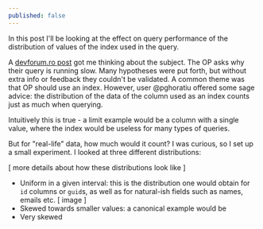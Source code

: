 ```yaml
---
published: false
---
```

In this post I'll be looking at the effect on query performance of the distribution of values of the index used in the query.

A [devforum.ro post](https://devforum.ro/t/care-este-cel-mai-rapid-mod-de-interogare/4602/21) got me thinking about the subject. The OP asks why their query is running slow. Many hypotheses were put forth, but without extra info or feedback they couldn't be validated. A common theme was that OP should use an index. However, user @pghoratiu offered some sage advice: the distribution of the data of the column used as an index counts just as much when querying.

Intuitively this is true - a limit example would be a column with a single value, where the index would be useless for many types of queries.

But for "real-life" data, how much would it count? I was curious, so I set up a small experiment. I looked at three different distributions:

[ more details about how these distributions look like ]

- Uniform in a given interval: this is the distribution one would obtain for `id` columns or `guid`s, as well as for natural-ish fields such as names, emails etc. [ image ]
- Skewed towards smaller values: a canonical example would be 
- Very skewed
